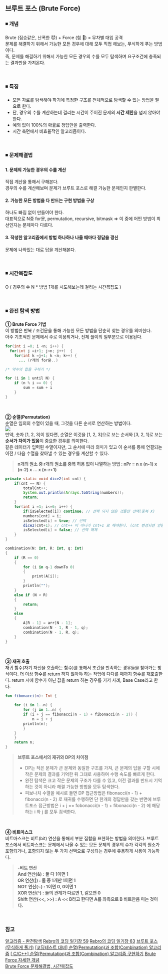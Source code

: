 ## 브루트 포스 (Brute Force)

### ◾ 개념
Brute (짐승같은, 난폭한 😈) + Force (힘 💪) = 무차별 대입 공격</br>
문제를 해결하기 위해서 가능한 모든 경우에 대해 모두 직접 해보는, 무식하게 푸는 방법이다.</br>
즉, 문제를 해결하기 위해서 가능한 모든 경우의 수를 모두 탐색하며 요구조건에 충족되는 결과만을 가져온다.  

</br>

### ◾ 특징
* 모든 자료를 탐색해야 하기에 특정한 구조를 전체적으로 탐색할 수 있는 방법을 필요로 한다.  
* 단, 경우의 수를 계산하는데 걸리는 시간이 주어진 문제의 **시간 제한**을 넘지 않아야 한다.  
* 예외 없이 100%의 확률로 정답만을 출력한다.  
* 시간 측면에서 비효율적인 알고리즘이다.

</br>

### ◾ 문제해결법
#### 1. 문제의 가능한 경우의 수를 계산
직접 계산을 통해서 구해본다.  
경우의 수를 계산해보며 문제가 브루트 포스로 해결 가능한 문제인지 판별한다.  </br>

#### 2. 가능한 모든 방법을 다 만드는 구현 방법을 구상
하나도 빠짐 없이 만들어야 한다.  
대표적으로 N중 for문, permutation, recursive, bitmask => 이 중에 어떤 방법이 최선인지는 문제마다 다르다.  </br>

#### 3. 작성한 알고리즘에서 방법 하나하나 나올 때마다 정답을 갱신
문제에 나와있는 대로 답을 계산해본다.

</br>

### ◾ 시간복잡도
O ( 경우의 수 N * 방법 1개를 시도해보는데 걸리는 시간복잡도 )

</br>

### ◾ 완전 탐색 방법
**① Brute Force 기법**  
이 방법은 반복 / 조건문을 통해 가능한 모든 방법을 단순히 찾는 경우를 의미한다.</br>
아주 기초적인 문제에서 주로 이용되거나, 전체 풀이의 일부분으로 이용된다.
```java
for(int i =0; i <n; i++) {
  for(int j =i+1; j<n; j++)  {
    for(int k =j+1; k <n; k++) {
      ... (r개의 for문..)
```
```kotlin
/* 약수의 합을 구하기 */

for (i in 1 until N) {
	if (n % i == 0) {
		sum = sum + i
	}		
}	
```
</br>

**② 순열(Permutation)**  
순열은 임의의 수열이 있을 때, 그것을 다른 순서로 연산하는 방법이다.</br> 
![](https://blog.kakaocdn.net/dn/bpqibZ/btqW1t57wif/AE4EvpEQeY5ZEFWLoJyAmK/img.png)</br>
만약, 숫자 [1, 2, 3]이 있다면, 순열은 이것을 [1, 2, 3]으로 보는 순서와 [3, 2, 1]로 보는 **순서가 차이가 있음**이 중요한 경우를 의미한다.</br>
같은 데이터가 입력된 수열이지만, 그 순서에 따라 의미가 있고 이 순서를 통해 연결되는 이전 / 다음 수열을 찾아낼 수 있는 경우를 계산할 수 있다.</br>

> **n개의 원소 중 r개의 원소를 중복 허용 없이 나열하는 방법 : nPr = n x (n-1) x (n-2) x ... x (n-r+1)** 
```java
private static void dice2(int cnt) {
	if(cnt == N) {
		totalCnt++;
		System.out.println(Arrays.toString(numbers));
		return;
	}
	for(int i =1; i<=6; i++) {
		if(isSelected[i]) continue; // 선택 되지 않은 것들만 선택(중복 X)
		numbers[cnt] = i;
		isSelected[i] = true; // 선택
		dice2(cnt+1); // cnt++ 이 아니라 cnt+1 로 해야한다. (cnt 변경되면 안됨.) 
		isSelected[i] = false; // 선택 해제
	}
}
```
```kotlin
combination(N: Int, R: Int, q: Int)
{
	if (R == 0)
	{
		for (i in q-1 downTo 0)
		{
			print(A[i]);
		}
		println("");
	}
	else if (N < R)
	{
		return;
	}
	else
	{
		A[R - 1] = arr[N - 1];
		combination(N - 1, R - 1, q);
		combination(N - 1, R, q);
	}
}
```
</br>

**③ 재귀 호출**  
재귀 함수(자기 자신을 호출하는 함수)를 통해서 조건을 만족하는 경우들을 찾아가는 방식이다.
더 이상 함수를 return 하지 않아야 하는 작업에 다다를 때까지 함수를 재호출한다. return 시에 함수가 아닌 값을 return 하는 경우를 기저 사례, Base Case라고 한다.
```kotlin
fun fibonacci(n): Int {

    for (i in 1..n) {
        for (j in 1..n) {
	    if (i + j == fibonacci(n - 1) + fibonacci(n - 2)) {
	        n = i + j
		println(n);
	    }
	}
    }
    return n;
}	
```
> **브루트 포스에서의 재귀와 DP의 차이점** </br>
> - DP는 작은 문제가 큰 문제와 동일한 구조를 가져, 큰 문제의 답을 구할 시에 작은 문제의 결과를 기억한 뒤 그대로 사용하여 수행 속도를 빠르게 한다.
> - 완전 탐색은 크고 작은 문제의 구조가 다를 수 있고, 이전 결과를 반드시 기억하는 것이 아니라 해결 가능한 방법을 모두 탐색한다.
> - 피보나치 수열을 예시로 들면 DP 접근방법은 fibonacci(n - 1) + fibonacci(n - 2) 로 재귀를 수행하면 단 한개의 정답만을 갖는 반면에 브루트포스 접근방법은 i + j == fobonacci(n - 1) + fibonacci(n - 2) 에 해당하는 i 와 j 를 모두 검색한다.
</br>

**④ 비트마스크**  
비트마스크는 비트(bit) 연산을 통해서 부분 집합을 표현하는 방법을 의미한다.
브루트 포스에서 비트마스크는 문제에서 나올 수 있는 모든 문제의 경우의 수가 각각의 원소가 포함되거나, 포함되지 않는 두 가지 선택으로 구성되는 경우에 유용하게 사용이 가능하다. 

> **-비트 연산**  
**And 연산(&) : 둘 다 1이면 1  
OR 연산(|) : 둘 중 1개만 1이면 1  
NOT 연산(~) : 1이면 0, 0이면 1  
XOR 연산(^) : 둘의 관계가 다르면 1, 같으면 0  
Shift 연산(<<, >>) : A << B라고 한다면 A를 좌측으로 B 비트만큼 미는 것이다.**

</br>

### 참고
[알고리즘 - 완전탐색](https://hongjw1938.tistory.com/78)
[Rebro의 코딩 일기장 59](https://rebro.kr/59)
[Rebro의 코딩 일기장 63](https://rebro.kr/63)
[브루트 포스(무식하게 풀기)](https://velog.io/@polynomeer/브루트-포스무식하게-풀기)
[[코딩테스트 대비] 순열(Permutation)과 조합(Combination) 알고리즘](https://aerocode.net/376)
[[ C/C++] 순열(Permutation)과 조합(Combination) 알고리즘 구현하기](https://cocoon1787.tistory.com/81)
[Brute Force 자세한 개념](https://hcr3066.tistory.com/26)  
[Brute Force 문제해결법, 시간복잡도](https://github.com/Itsbeenalongday/Brute-Force)  
